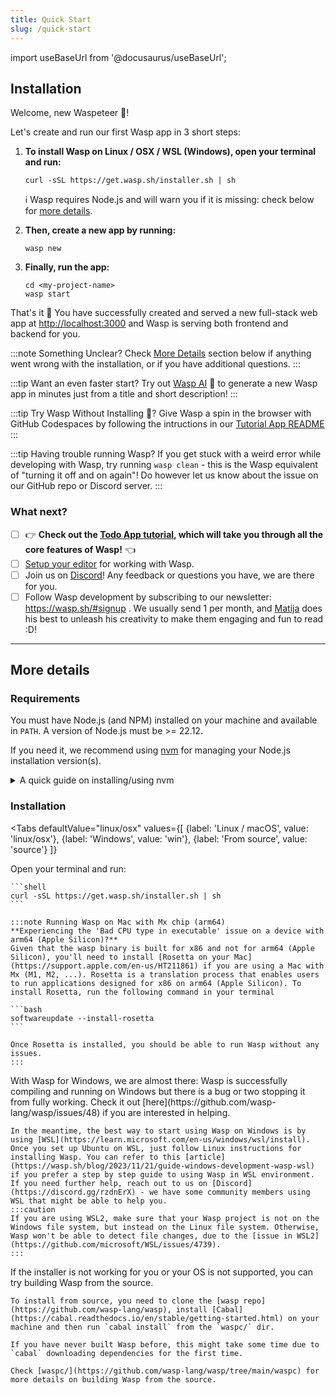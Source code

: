 ```yaml
---
title: Quick Start
slug: /quick-start
---
```


import useBaseUrl from '@docusaurus/useBaseUrl';

## Installation

Welcome, new Waspeteer 🐝!

Let's create and run our first Wasp app in 3 short steps:

1. **To install Wasp on Linux / OSX / WSL (Windows), open your terminal and run:**

   ```shell
   curl -sSL https://get.wasp.sh/installer.sh | sh
   ```

   ℹ️ Wasp requires Node.js and will warn you if it is missing: check below for [more details](#requirements).

2. **Then, create a new app by running:**

   ```shell
   wasp new
   ```

3. **Finally, run the app:**

   ```shell
   cd <my-project-name>
   wasp start
   ```

That's it 🎉 You have successfully created and served a new full-stack web app at [http://localhost:3000](http://localhost:3000) and Wasp is serving both frontend and backend for you.

:::note Something Unclear?
Check [More Details](#more-details) section below if anything went wrong with the installation, or if you have additional questions.
:::

:::tip Want an even faster start?
Try out [Wasp AI](../wasp-ai/creating-new-app.md) 🤖 to generate a new Wasp app in minutes just from a title and short description!
:::

:::tip Try Wasp Without Installing 🤔?
Give Wasp a spin in the browser with GitHub Codespaces by following the intructions in our [Tutorial App README](https://github.com/wasp-lang/wasp/tree/release/examples/tutorials/TodoApp)
:::

:::tip Having trouble running Wasp?
  If you get stuck with a weird error while developing with Wasp, try running `wasp clean` - this is the Wasp equivalent of "turning it off and on again"!
  Do however let us know about the issue on our GitHub repo or Discord server.
:::

### What next?

- [ ] 👉 **Check out the [Todo App tutorial](../tutorial/01-create.md), which will take you through all the core features of Wasp!** 👈
- [ ] [Setup your editor](./editor-setup.md) for working with Wasp.
- [ ] Join us on [Discord](https://discord.gg/rzdnErX)! Any feedback or questions you have, we are there for you.
- [ ] Follow Wasp development by subscribing to our newsletter: https://wasp.sh/#signup . We usually send 1 per month, and [Matija](https://github.com/matijaSos) does his best to unleash his creativity to make them engaging and fun to read :D!

---

## More details

### Requirements

You must have Node.js (and NPM) installed on your machine and available in `PATH`.
A version of Node.js must be >= 22.12.

If you need it, we recommend using [nvm](https://github.com/nvm-sh/nvm) for managing your Node.js installation version(s).

<details>
  <summary style={{cursor: 'pointer', 'textDecoration': 'underline'}}>
    A quick guide on installing/using nvm
  </summary>

  <div>
    Install nvm via your OS package manager (`apt`, `pacman`, `homebrew`, ...) or via the [nvm](https://github.com/nvm-sh/nvm#install--update-script) install script.

    Then, install a version of Node.js that you need:

    ```shell
    nvm install 22
    ```

    Finally, whenever you need to ensure a specific version of Node.js is used, run:

    ```shell
    nvm use 22
    ```

    to set the Node.js version for the current shell session.

    You can run

    ```shell
    node -v
    ```

    to check the version of Node.js currently being used in this shell session.

    Check NVM repo for more details: https://github.com/nvm-sh/nvm.
  </div>
</details>

### Installation

<Tabs
  defaultValue="linux/osx"
  values={[
    {label: 'Linux / macOS', value: 'linux/osx'},
    {label: 'Windows', value: 'win'},
    {label: 'From source', value: 'source'}
  ]}
>
  <TabItem value="linux/osx">
    Open your terminal and run:

    ```shell
    curl -sSL https://get.wasp.sh/installer.sh | sh
    ```

    :::note Running Wasp on Mac with Mx chip (arm64)
    **Experiencing the 'Bad CPU type in executable' issue on a device with arm64 (Apple Silicon)?**
    Given that the wasp binary is built for x86 and not for arm64 (Apple Silicon), you'll need to install [Rosetta on your Mac](https://support.apple.com/en-us/HT211861) if you are using a Mac with Mx (M1, M2, ...). Rosetta is a translation process that enables users to run applications designed for x86 on arm64 (Apple Silicon). To install Rosetta, run the following command in your terminal

    ```bash
    softwareupdate --install-rosetta
    ```

    Once Rosetta is installed, you should be able to run Wasp without any issues.
    :::
  </TabItem>

  <TabItem value="win">
    With Wasp for Windows, we are almost there: Wasp is successfully compiling and running on Windows but there is a bug or two stopping it from fully working. Check it out [here](https://github.com/wasp-lang/wasp/issues/48) if you are interested in helping.

    In the meantime, the best way to start using Wasp on Windows is by using [WSL](https://learn.microsoft.com/en-us/windows/wsl/install). Once you set up Ubuntu on WSL, just follow Linux instructions for installing Wasp. You can refer to this [article](https://wasp.sh/blog/2023/11/21/guide-windows-development-wasp-wsl) if you prefer a step by step guide to using Wasp in WSL environment. If you need further help, reach out to us on [Discord](https://discord.gg/rzdnErX) - we have some community members using WSL that might be able to help you.
    :::caution
    If you are using WSL2, make sure that your Wasp project is not on the Windows file system, but instead on the Linux file system. Otherwise, Wasp won't be able to detect file changes, due to the [issue in WSL2](https://github.com/microsoft/WSL/issues/4739).
    :::
  </TabItem>

  <TabItem value="source">
    If the installer is not working for you or your OS is not supported, you can try building Wasp from the source.

    To install from source, you need to clone the [wasp repo](https://github.com/wasp-lang/wasp), install [Cabal](https://cabal.readthedocs.io/en/stable/getting-started.html) on your machine and then run `cabal install` from the `waspc/` dir.

    If you have never built Wasp before, this might take some time due to `cabal` downloading dependencies for the first time.

    Check [waspc/](https://github.com/wasp-lang/wasp/tree/main/waspc) for more details on building Wasp from the source.
  </TabItem>
</Tabs>
